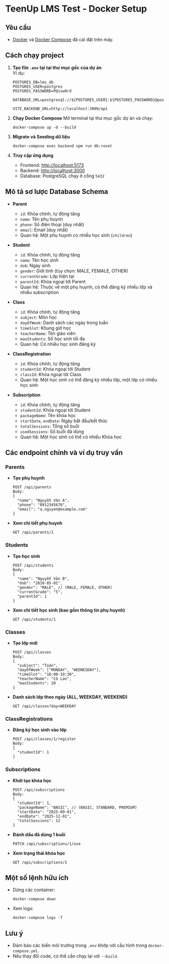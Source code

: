 # TeenUp LMS Test - Docker Setup

## Yêu cầu

- [Docker](https://www.docker.com/) và [Docker Compose](https://docs.docker.com/compose/) đã cài đặt trên máy.

## Cách chạy project

1. **Tạo file `.env` tại tại thư mục gốc của dự án**  
   Ví dụ:

   ```
   POSTGRES_DB=lms_db
   POSTGRES_USER=postgres
   POSTGRES_PASSWORD=P@ssw0rd

   DATABASE_URL=postgresql://${POSTGRES_USER}:${POSTGRES_PASSWORD}@postgres:5432/${POSTGRES_DB}

   VITE_BACKEND_URL=http://localhost:3000/api

   ```

2. **Chạy Docker Compose**
   Mở terminal tại thư mục gốc dự án và chạy:

   ```
   docker-compose up -d --build
   ```

3. **Migrate và Seeding dữ liệu**

   ```
   docker-compose exec backend npm run db:reset
   ```

4. **Truy cập ứng dụng**
   - Frontend: [http://localhost:5173](http://localhost:5173)
   - Backend: [http://localhost:3000](http://localhost:3000)
   - Database: PostgreSQL chạy ở cổng `5432`

## Mô tả sơ lược Database Schema

- **Parent**

  - `id`: Khóa chính, tự động tăng
  - `name`: Tên phụ huynh
  - `phone`: Số điện thoại (duy nhất)
  - `email`: Email (duy nhất)
  - Quan hệ: Một phụ huynh có nhiều học sinh (`children`)

- **Student**

  - `id`: Khóa chính, tự động tăng
  - `name`: Tên học sinh
  - `dob`: Ngày sinh
  - `gender`: Giới tính (tùy chọn: MALE, FEMALE, OTHER)
  - `currentGrade`: Lớp hiện tại
  - `parentId`: Khóa ngoại tới Parent
  - Quan hệ: Thuộc về một phụ huynh, có thể đăng ký nhiều lớp và nhiều subscription

- **Class**

  - `id`: Khóa chính, tự động tăng
  - `subject`: Môn học
  - `dayOfWeek`: Danh sách các ngày trong tuần
  - `timeSlot`: Khung giờ học
  - `teacherName`: Tên giáo viên
  - `maxStudents`: Số học sinh tối đa
  - Quan hệ: Có nhiều học sinh đăng ký

- **ClassRegistration**

  - `id`: Khóa chính, tự động tăng
  - `studentId`: Khóa ngoại tới Student
  - `classId`: Khóa ngoại tới Class
  - Quan hệ: Một học sinh có thể đăng ký nhiều lớp, một lớp có nhiều học sinh

- **Subscription**
  - `id`: Khóa chính, tự động tăng
  - `studentId`: Khóa ngoại tới Student
  - `packageName`: Tên khóa học
  - `startDate`, `endDate`: Ngày bắt đầu/kết thúc
  - `totalSessions`: Tổng số buổi
  - `usedSessions`: Số buổi đã dùng
  - Quan hệ: Một học sinh có thể có nhiều Khóa học

## Các endpoint chính và ví dụ truy vấn

### Parents

- **Tạo phụ huynh**

  ```
  POST /api/parents
  Body:
  {
    "name": "Nguyễn Văn A",
    "phone": "0912345678",
    "email": "a.nguyen@example.com"
  }
  ```

- **Xem chi tiết phụ huynh**
  ```
  GET /api/parents/1
  ```

### Students

- **Tạo học sinh**

  ```
  POST /api/students
  Body:
  {
    "name": "Nguyễn Văn B",
    "dob": "2010-05-01",
    "gender": "MALE", // (MALE, FEMALE, OTHER)
    "currentGrade": "5",
    "parentId": 1
  }
  ```

- **Xem chi tiết học sinh (bao gồm thông tin phụ huynh)**
  ```
  GET /api/students/1
  ```

### Classes

- **Tạo lớp mới**

  ```
  POST /api/classes
  Body:
  {
    "subject": "Toán",
    "dayOfWeek": ["MONDAY", "WEDNESDAY"],
    "timeSlot": "18:00-19:30",
    "teacherName": "Cô Lan",
    "maxStudents": 20
  }
  ```

- **Danh sách lớp theo ngày (ALL, WEEKDAY, WEEKEND)**
  ```
  GET /api/classes?day=WEEKDAY
  ```

### ClassRegistrations

- **Đăng ký học sinh vào lớp**
  ```
  POST /api/classes/1/register
  Body:
  {
    "studentId": 1
  }
  ```

### Subscriptions

- **Khởi tạo khóa học**

  ```
  POST /api/subscriptions
  Body:
  {
    "studentId": 1,
    "packageName": "BASIC", // (BASIC, STANDARD, PREMIUM)
    "startDate": "2025-09-01",
    "endDate": "2025-12-01",
    "totalSessions": 12
  }
  ```

- **Đánh dấu đã dùng 1 buổi**

  ```
  PATCH /api/subscriptions/1/use
  ```

- **Xem trạng thái khóa học**
  ```
  GET /api/subscriptions/1
  ```

## Một số lệnh hữu ích

- Dừng các container:

  ```
  docker-compose down
  ```

- Xem logs:

  ```
  docker-compose logs -f
  ```

## Lưu ý

- Đảm bảo các biến môi trường trong `.env` khớp với cấu hình trong `docker-compose.yml`.
- Nếu thay đổi code, có thể cần chạy lại với `--build`.
